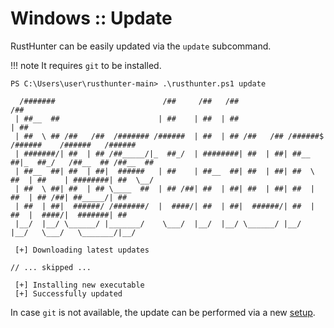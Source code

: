 # Windows :: Update

RustHunter can be easily updated via the `update` subcommand.

!!! note
    It requires `git` to be installed.

```console
PS C:\Users\user\rusthunter-main> .\rusthunter.ps1 update

  /#######                        /##     /##   /##                       /##
 | ##__  ##                      | ##    | ##  | ##                      | ##
 | ##  \ ## /##   /##  /####### /######  | ##  | ## /##   /## /######$  /######    /######   /######
 | #######/| ##  | ## /##_____/|_  ##_/  | ########| ##  | ##| ##__  ##|_  ##_/   /##__  ## /##__  ##
 | ##__  ##| ##  | ##|  ######   | ##    | ##__  ##| ##  | ##| ##  \ ##  | ##    | ########| ##  \__/
 | ##  \ ##| ##  | ## \____  ##  | ## /##| ##  | ##| ##  | ##| ##  | ##  | ## /##| ##_____/| ##
 | ##  | ##|  ######/ /#######/  |  ####/| ##  | ##|  ######/| ##  | ##  |  ####/|  #######| ##
 |__/  |__/ \______/ |_______/    \___/  |__/  |__/ \______/ |__/  |__/   \___/   \_______/|__/

 [+] Downloading latest updates

// ... skipped ...

 [+] Installing new executable
 [+] Successfully updated
```

In case `git` is not available, the update can be performed via a new [setup](https://rusthunter.readthedocs.io/en/latest/windows/setup/).